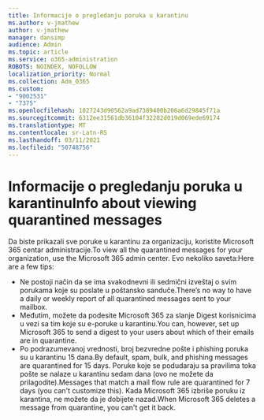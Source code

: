 ```yaml
---
title: Informacije o pregledanju poruka u karantinu
ms.author: v-jmathew
author: v-jmathew
manager: dansimp
audience: Admin
ms.topic: article
ms.service: o365-administration
ROBOTS: NOINDEX, NOFOLLOW
localization_priority: Normal
ms.collection: Adm_O365
ms.custom:
- "9002531"
- "7375"
ms.openlocfilehash: 1027243d90562a9ad7389400b206a6d29845f71a
ms.sourcegitcommit: 6312ee31561db36104f32282d019d069ede69174
ms.translationtype: MT
ms.contentlocale: sr-Latn-RS
ms.lasthandoff: 03/11/2021
ms.locfileid: "50748756"
---
```

# <a name="info-about-viewing-quarantined-messages"></a><span data-ttu-id="ecd26-102">Informacije o pregledanju poruka u karantinu</span><span class="sxs-lookup"><span data-stu-id="ecd26-102">Info about viewing quarantined messages</span></span>

<span data-ttu-id="ecd26-103">Da biste prikazali sve poruke u karantinu za organizaciju, koristite Microsoft 365 centar administracije.</span><span class="sxs-lookup"><span data-stu-id="ecd26-103">To view all the quarantined messages for your organization, use the Microsoft 365 admin center.</span></span> <span data-ttu-id="ecd26-104">Evo nekoliko saveta:</span><span class="sxs-lookup"><span data-stu-id="ecd26-104">Here are a few tips:</span></span>

- <span data-ttu-id="ecd26-105">Ne postoji način da se ima svakodnevni ili sedmični izveštaj o svim porukama koje su poslate u poštansko sanduče.</span><span class="sxs-lookup"><span data-stu-id="ecd26-105">There’s no way to have a daily or weekly report of all quarantined messages sent to your mailbox.</span></span>
- <span data-ttu-id="ecd26-106">Međutim, možete da podesite Microsoft 365 za slanje Digest korisnicima u vezi sa tim koje su e-poruke u karantinu.</span><span class="sxs-lookup"><span data-stu-id="ecd26-106">You can, however, set up Microsoft 365 to send a digest to your users about which of their emails are in quarantine.</span></span>
- <span data-ttu-id="ecd26-107">Po podrazumevanoj vrednosti, broj bezvredne pošte i phishing poruka su u karantinu 15 dana.</span><span class="sxs-lookup"><span data-stu-id="ecd26-107">By default, spam, bulk, and phishing messages are quarantined for 15 days.</span></span> <span data-ttu-id="ecd26-108">Poruke koje se podudaraju sa pravilima toka pošte se nalaze u karantinu sedam dana (ovo ne možete da prilagodite).</span><span class="sxs-lookup"><span data-stu-id="ecd26-108">Messages that match a mail flow rule are quarantined for 7 days (you can't customize this).</span></span> <span data-ttu-id="ecd26-109">Kada Microsoft 365 izbriše poruku iz karantina, ne možete da je dobijete nazad.</span><span class="sxs-lookup"><span data-stu-id="ecd26-109">When Microsoft 365 deletes a message from quarantine, you can't get it back.</span></span>
